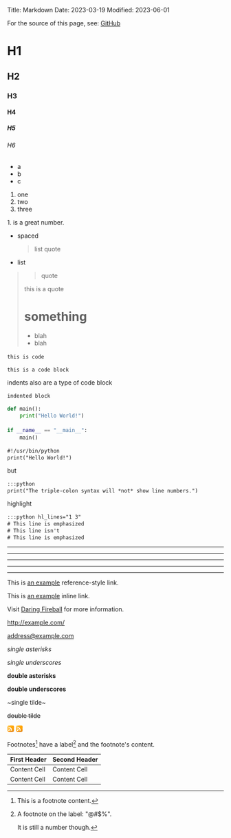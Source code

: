 Title: Markdown
Date: 2023-03-19
Modified: 2023-06-01

For the source of this page, see: [GitHub](https://github.com/skarfie123/ghp-pelican/blob/master/content/markdown.md)

# H1

## H2

### H3

#### H4

##### H5

###### H6

- a
- b
- c

1. one
2. two
3. three

1\. is a great number. 

- spaced
  > list quote

- list

> > quote
> 
> this is a quote
> # something
>
> - blah
> - blah

`this is code`

```
this is a code block
```

indents also are a type of code block

    indented block

```python
def main():
    print("Hello World!")

if __name__ == "__main__":
    main()
```

    #!/usr/bin/python
    print("Hello World!")

but

    :::python
    print("The triple-colon syntax will *not* show line numbers.")

highlight

    :::python hl_lines="1 3"
    # This line is emphasized
    # This line isn't
    # This line is emphasized

* * *

***

*****

- - -

---------------------------------------

This is [an example][id] reference-style link.

This is [an example](http://example.com/ "Title") inline link.

[id]: http://example.com/  "Optional Title Here"

Visit [Daring Fireball][] for more information.

[Daring Fireball]: http://daringfireball.net/

<http://example.com/>

<address@example.com>

*single asterisks*

_single underscores_

**double asterisks**

__double underscores__

~single tilde~

~~double tilde~~

![Alt text](./path/to/rss.png "Optional title")
![Alt text2](./images/rss.png "Optional title2")

Footnotes[^1] have a label[^@#$%] and the footnote's content.

[^1]: This is a footnote content.
[^@#$%]:
    A footnote on the label: "@#$%".

    It is still a number though.

| First Header | Second Header |
| ------------ | ------------- |
| Content Cell | Content Cell  |
| Content Cell | Content Cell  |